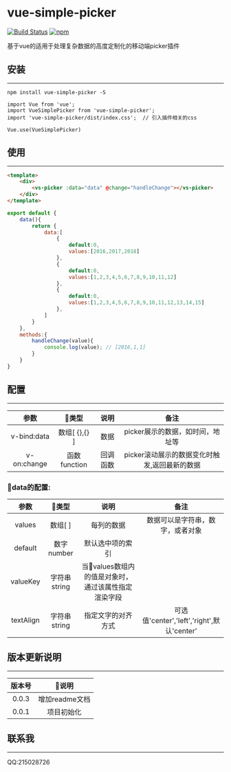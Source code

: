 # vue-simple-picker
[![Build Status](https://travis-ci.org/duyanpeng/vue-simple-picker.svg?branch=master)](https://travis-ci.org/duyanpeng/vue-simple-picker)
[![npm](https://img.shields.io/npm/v/npm.svg)](https://www.npmjs.com/package/vue-simple-picker)

基于vue的适用于处理复杂数据的高度定制化的移动端picker插件

## 安装
---
`npm install vue-simple-picker -S`

```
import Vue from 'vue';
import VueSimplePicker from 'vue-simple-picker';
import 'vue-simple-picker/dist/index.css';  // 引入插件相关的css

Vue.use(VueSimplePicker)
```

## 使用
---
```html
<template>
    <div>
        <vs-picker :data="data" @change="handleChange"></vs-picker>
    </div>
</template>
```
```javascript
export default {
    data(){
        return {
            data:[
                {
                    default:0,
                    values:[2016,2017,2018]
                },
                {
                    default:0,
                    values:[1,2,3,4,5,6,7,8,9,10,11,12]
                },
                {
                    default:0,
                    values:[1,2,3,4,5,6,7,8,9,10,11,12,13,14,15]
                },
            ]
        }
    },
    methods:{
        handleChange(value){
            console.log(value); // [2016,1,1]
        }
    }
}
```

## 配置
---
参数|类型|说明|备注
:--:|:--:|:--:|:--:
v-bind:data|数组[ {},{} ]|数据|picker展示的数据，如时间，地址等
v-on:change|函数function|回调函数|picker滚动展示的数据变化时触发,返回最新的数据

### data的配置:
参数|类型|说明|备注
:--:|:--:|:--:|:--:
values|数组[ ]|每列的数据|数据可以是字符串，数字，或者对象
default|数字 number|默认选中项的索引|
valueKey|字符串 string|当values数组内的值是对象时，通过该属性指定渲染字段|
textAlign|字符串string|指定文字的对齐方式|可选值'center','left','right',默认'center'


## 版本更新说明
---
版本号|说明|
:--:|:--:|
0.0.3|增加readme文档
0.0.1|项目初始化

## 联系我
---
QQ:215028726
